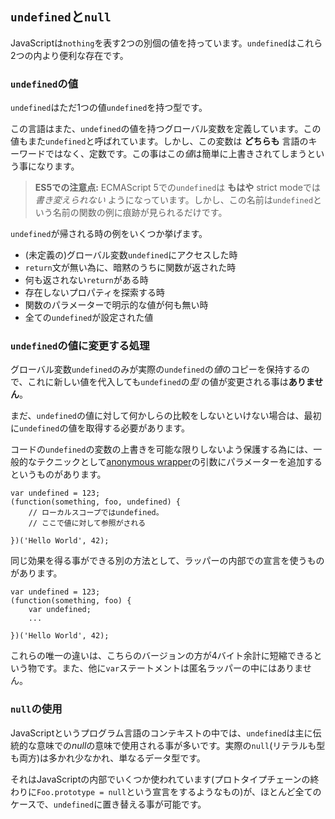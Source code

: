 ## `undefined`と`null`

JavaScriptは`nothing`を表す2つの別個の値を持っています。`undefined`はこれら2つの内より便利な存在です。

### `undefined`の値

`undefined`はただ1つの値`undefined`を持つ型です。

この言語はまた、`undefined`の値を持つグローバル変数を定義しています。この値もまた`undefined`と呼ばれています。しかし、この変数は **どちらも** 言語のキーワードではなく、定数です。この事はこの*値*は簡単に上書きされてしまうという事になります。

> **ES5での注意点:** ECMAScript 5での`undefined`は **もはや** strict modeでは *書き変えられない*
> ようになっています。しかし、この名前は`undefined`という名前の関数の例に痕跡が見られるだけです。

`undefined`が帰される時の例をいくつか挙げます。

 - (未定義の)グローバル変数`undefined`にアクセスした時
 - `return`文が無い為に、暗黙のうちに関数が返された時
 - 何も返されない`return`がある時
 - 存在しないプロパティを探索する時
 - 関数のパラメーターで明示的な値が何も無い時
 - 全ての`undefined`が設定された値

### `undefined`の値に変更する処理

グローバル変数`undefined`のみが実際の`undefined`の*値*のコピーを保持するので、これに新しい値を代入しても`undefined`の*型* の値が変更される事は**ありません**。

まだ、`undefined`の値に対して何かしらの比較をしないといけない場合は、最初に`undefined`の値を取得する必要があります。

コードの`undefined`の変数の上書きを可能な限りしないよう保護する為には、一般的なテクニックとして[anonymous wrapper](#function.scopes)の引数にパラメーターを追加するというものがあります。

    var undefined = 123;
    (function(something, foo, undefined) {
        // ローカルスコープではundefined。
        // ここで値に対して参照がされる

    })('Hello World', 42);

同じ効果を得る事ができる別の方法として、ラッパーの内部での宣言を使うものがあります。

    var undefined = 123;
    (function(something, foo) {
        var undefined;
        ...

    })('Hello World', 42);

これらの唯一の違いは、こちらのバージョンの方が4バイト余計に短縮できるという物です。また、他に`var`ステートメントは匿名ラッパーの中にはありません。

### `null`の使用

JavaScriptというプログラム言語のコンテキストの中では、`undefined`は主に伝統的な意味での*null*の意味で使用される事が多いです。実際の`null`(リテラルも型も両方)は多かれ少なかれ、単なるデータ型です。

それはJavaScriptの内部でいくつか使われています(プロトタイプチェーンの終わりに`Foo.prototype = null`という宣言をするようなもの)が、ほとんど全てのケースで、`undefined`に置き替える事が可能です。
